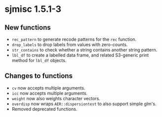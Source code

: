 # sjmisc 1.5.1-3

## New functions

* `rec_pattern` to generate recode patterns for the `rec` function.
* `drop_labels` to drop labels from values with zero-counts.
* `str_contains` to check whether a string contains another string pattern.
* `lbl_df` to create a labelled data frame, and related S3-generic print method for `lbl_df` objects.

## Changes to functions

* `cv` now accepts multiple arguments.
* `icc` now accepts multiple arguments.
* `weight` now also weights character vectors.
* `overdisp` now wraps `AER::dispersiontest` to also support simple glm's.
* Removed deprecated functions.